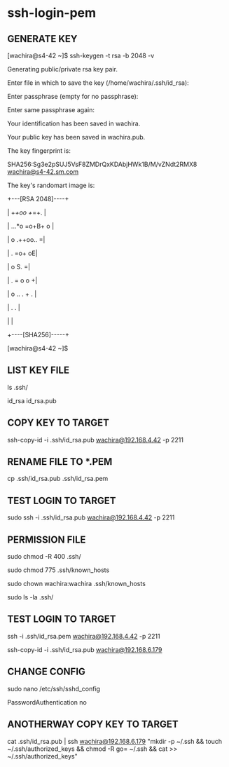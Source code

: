 # ssh-login-pem

## GENERATE KEY
[wachira@s4-42 ~]$ ssh-keygen -t rsa -b 2048 -v

Generating public/private rsa key pair.

Enter file in which to save the key (/home/wachira/.ssh/id_rsa): 

Enter passphrase (empty for no passphrase):

Enter same passphrase again:

Your identification has been saved in wachira.

Your public key has been saved in wachira.pub.

The key fingerprint is:

SHA256:Sg3e2pSUJ5VsF8ZMDrQxKDAbjHWk1B/M/vZNdt2RMX8 wachira@s4-42.sm.com

The key's randomart image is:

+---[RSA 2048]----+

|   +*+oo +*=+.   |

|  ...*o =o+B+  o |

|    o .++oo..   =|

|     . =o+     oE|

|      o S.      =|

|     . =  o   o +|

|      o .. . + . |

|            . .  |

|                 |

+----[SHA256]-----+

[wachira@s4-42 ~]$

## LIST KEY FILE 

ls .ssh/

id_rsa  id_rsa.pub

## COPY KEY TO TARGET

ssh-copy-id -i .ssh/id_rsa.pub wachira@192.168.4.42 -p 2211

## RENAME FILE TO *.PEM

cp .ssh/id_rsa.pub .ssh/id_rsa.pem

## TEST LOGIN TO TARGET 

sudo ssh -i .ssh/id_rsa.pub wachira@192.168.4.42 -p 2211

## PERMISSION FILE 

sudo chmod -R 400 .ssh/

sudo chmod 775 .ssh/known_hosts

sudo chown wachira:wachira .ssh/known_hosts

sudo ls -la .ssh/

## TEST LOGIN TO TARGET

ssh -i .ssh/id_rsa.pem wachira@192.168.4.42 -p 2211


ssh-copy-id -i .ssh/id_rsa.pub wachira@192.168.6.179

## CHANGE CONFIG

sudo nano /etc/ssh/sshd_config

PasswordAuthentication no

## ANOTHERWAY COPY KEY TO TARGET 

cat .ssh/id_rsa.pub | ssh wachira@192.168.6.179 "mkdir -p ~/.ssh && touch ~/.ssh/authorized_keys && chmod -R go= ~/.ssh && cat >> ~/.ssh/authorized_keys"
